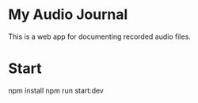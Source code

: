 # My Audio Journal

This is a web app for documenting recorded audio files.

# Start

npm install
npm run start:dev
